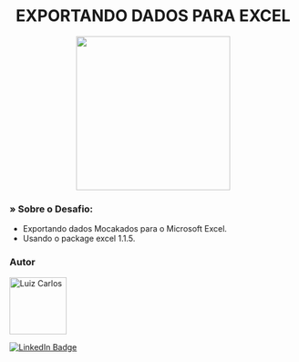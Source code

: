 <h1 align="center">EXPORTANDO DADOS PARA EXCEL</h1>



<p align="center">
<img width="" height="270" src="assets/images/ExportToExcel.gif"/>
</p>

### » Sobre o Desafio:

- Exportando dados Mocakados para o Microsoft Excel.
- Usando o package excel 1.1.5.

### Autor

<img alt="Luiz Carlos" title="Luiz Carlos" src="https://avatars.githubusercontent.com/u/29442285?s=96&v=4" height="100" width="100" />

[![LinkedIn Badge](https://img.shields.io/badge/-LUIZ_CARLOS-blue?style=flat-square&logo=Linkedin&logoColor=white&link=https://www.linkedin.com/in/luizzlcs/)](https://www.linkedin.com/in/luizzlcs/)
